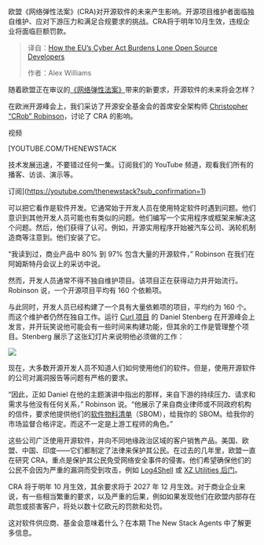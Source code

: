 
<!--
title: 欧盟网络法案如何扼杀开源开发者？
cover: https://cdn.thenewstack.io/media/2025/09/834e233f-for-thumbnail-2.png
summary: 欧盟《网络弹性法案》(CRA)对开源软件的未来产生影响。开源项目维护者面临独自维护、应对下游压力和满足合规要求的挑战。CRA将于明年10月生效，违规企业将面临巨额罚款。
-->

欧盟《网络弹性法案》(CRA)对开源软件的未来产生影响。开源项目维护者面临独自维护、应对下游压力和满足合规要求的挑战。CRA将于明年10月生效，违规企业将面临巨额罚款。

> 译自：[How the EU’s Cyber Act Burdens Lone Open Source Developers](https://thenewstack.io/how-the-eus-cyber-act-burdens-lone-open-source-developers/)
> 
> 作者：Alex Williams

随着欧盟正在审议的[《网络弹性法案》](https://thenewstack.io/what-the-eus-cyber-resilience-act-cra-means-for-open-source/)带来的新要求，开源软件的未来将会怎样？

在欧洲开源峰会上，我们采访了开源安全基金会的首席安全架构师 [Christopher “CRob” Robinson](https://www.linkedin.com/in/christopher-robinson-17a155371/)，讨论了 CRA 的影响。

视频

[YOUTUBE.COM/THENEWSTACK

技术发展迅速，不要错过任何一集。订阅我们的 YouTube 频道，观看我们所有的播客、访谈、演示等。

订阅](https://youtube.com/thenewstack?sub_confirmation=1)

可以把它看作是软件开发。它通常始于开发人员在使用特定软件时遇到问题。他们意识到其他开发人员可能也有类似的问题。他们编写一个实用程序或框架来解决这个问题。然后，他们获得了认可。例如，开源实用程序开始被汽车公司、涡轮机制造商等注意到。他们安装了它。

“我读到过，商业产品中 80% 到 97% 包含大量的开源软件，” Robinson 在我们在阿姆斯特丹会议上的采访中说。

然而，开发人员通常不得不独自维护项目。该项目正在获得动力并开始流行。Robinson 说，一个开源项目平均有 160 个依赖项。

与此同时，开发人员已经构建了一个具有大量依赖项的项目，平均约为 160 个。而这个维护者仍然在独自工作。运行 [Curl 项目](https://thenewstack.io/the-world-runs-20-billion-instances-of-curl-wheres-the-support/) 的 Daniel Stenberg 在开源峰会上发言，并开玩笑说他可能会有一些时间来构建功能，但其余的工作是管理整个项目。Stenberg 展示了这张幻灯片来说明他必须做的工作：

[![](https://cdn.thenewstack.io/media/2025/09/60651726-feldmanfeatures-300x278.png)](https://cdn.thenewstack.io/media/2025/09/60651726-feldmanfeatures-300x278.png)

现在，大多数开源开发人员不知道人们如何使用他们的软件。但是，使用开源软件的公司对漏洞报告等问题有严格的要求。

“因此，正如 Daniel 在他的主题演讲中指出的那样，来自下游的持续压力、请求和需求与他没有任何关系，” Robinson 说。“他展示了来自商业律师或不同政府机构的信件，要求他提供他们的[软件物料清单](https://thenewstack.io/how-to-create-a-software-bill-of-materials/)（SBOM），给我你的 SBOM。给我你的市场监督合格评定。而这不一定是上游工程师的角色。”

这些公司广泛使用开源软件，并向不同地缘政治区域的客户销售产品。美国、欧盟、中国、印度——它们都制定了法律来保护其公民。在过去的几年里，欧盟一直在研究 CRA，重点是保护其公民免受网络安全事件的侵害。他们希望确保他们的公民不会因为严重的漏洞而受到攻击，例如 [Log4Shell](https://thenewstack.io/log4shell-hacks-on-and-on/) 或 [XZ Utilities 后门](https://thenewstack.io/unzipping-the-xz-backdoor-and-its-lessons-for-open-source/)。

CRA 将于明年 10 月生效，其余要求将于 2027 年 12 月生效。对于商业企业来说，有一些相当繁重的要求，以及严重的后果，例如如果发现他们在欧盟内部存在疏忽或损害客户，将处以数十亿欧元的罚款和处罚。

这对软件供应商、基金会意味着什么？在本期 The New Stack Agents 中了解更多信息。